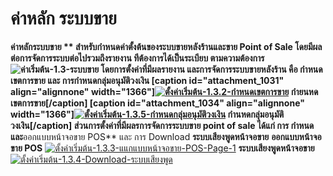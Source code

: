 # ค่าหลัก ระบบขาย

**ค่าหลักระบบขาย ** สำหรับกำหนดค่าตั้งต้นของระบบขายหลังร้านและขาย Point of
Sale โดยมีผลต่อการจัดการระบบต่อไปรวมถึงรายงาน ทีต้องการได้เป็นระเบียบ
ตามความต้องการ ![ค่าเริ่มต้น-1.3-ระบบขาย](/images/ค่าเริ่มต้น-1.3-ระบบขาย.jpg)
โดยการตั้งค่าที่มีผลรายงาน และการจัดการระบบขายหลังร้าน คือ กำหนดเขตการขาย และ
การกำหนดกลุ่มอนุมัติวงเงิน [caption id="attachment_1031" align="alignnone"
width="1366"][![ตั้งค่าเริ่มต้น-1.3.2-กำหนดเขตการขาย](/images/ตั้งค่าเริ่มต้น-1.3.2-กำหนดเขตการขาย.jpg)](/images/ตั้งค่าเริ่มต้น-1.3.2-กำหนดเขตการขาย.jpg)
กำยนหดเขตการขาย[/caption] [caption id="attachment_1034" align="alignnone"
width="1366"][![ตั้งค่าเริ่มต้น-1.3.5-กำหนดกลุ่มอนุมัติวงเงิน](/images/ตั้งค่าเริ่มต้น-1.3.5-กำหนดกลุ่มอนุมัติวงเงิน.jpg)](/images/ตั้งค่าเริ่มต้น-1.3.5-กำหนดกลุ่มอนุมัติวงเงิน.jpg)
กำนหดกลุ่มอนุมัติวงเงิน[/caption] ส่วนการตั้งค่าที่มีผลรการจัดการระบบขาย point
of sale ได้แก่ การ กำหนดและ**ออกแบบหน้าจอขาย POS** และ การ Download
**ระบบเสียงพูดหน้าจอขาย** **ออกแบบหน้าจอขาย POS**
[![ตั้งค่าเริ่มต้น-1.3.3-แแกแบบหน้าจอขาย-POS-Page-1](/images/ตั้งค่าเริ่มต้น-1.3.3-แแกแบบหน้าจอขาย-POS-Page-1.jpg)](/images/ตั้งค่าเริ่มต้น-1.3.3-แแกแบบหน้าจอขาย-POS-Page-1.jpg)
**ระบบเสียงพูดหน้าจอขาย**[![ตั้งค่าเริ่มต้น-1.3.4-Download-ระบบเสียงพูด](/images/ตั้งค่าเริ่มต้น-1.3.4-Download-ระบบเสียงพูด.jpg)](/images/ตั้งค่าเริ่มต้น-1.3.4-Download-ระบบเสียงพูด.jpg)  

